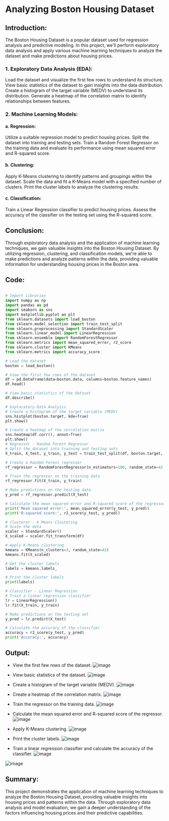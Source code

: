 # Analyzing Boston Housing Dataset
## Introduction:
The Boston Housing Dataset is a popular dataset used for regression analysis and predictive modeling. In this project, we'll perform exploratory data analysis and apply various machine learning techniques to analyze the dataset and make predictions about housing prices.

### 1. Exploratory Data Analysis (EDA):
Load the dataset and visualize the first few rows to understand its structure.
View basic statistics of the dataset to gain insights into the data distribution.
Create a histogram of the target variable (MEDV) to understand its distribution.
Generate a heatmap of the correlation matrix to identify relationships between features.
### 2. Machine Learning Models:
#### a. Regression:
Utilize a suitable regression model to predict housing prices.
Split the dataset into training and testing sets.
Train a Random Forest Regressor on the training data and evaluate its performance using mean squared error and R-squared score.
#### b. Clustering:
Apply K-Means clustering to identify patterns and groupings within the dataset.
Scale the data and fit a K-Means model with a specified number of clusters.
Print the cluster labels to analyze the clustering results.
#### c. Classification:
Train a Linear Regression classifier to predict housing prices.
Assess the accuracy of the classifier on the testing set using the R-squared score.
## Conclusion:
Through exploratory data analysis and the application of machine learning techniques, we gain valuable insights into the Boston Housing Dataset. By utilizing regression, clustering, and classification models, we're able to make predictions and analyze patterns within the data, providing valuable information for understanding housing prices in the Boston area.

## Code:
```python

# Import libraries
import numpy as np
import pandas as pd
import seaborn as sns
import matplotlib.pyplot as plt
from sklearn.datasets import load_boston
from sklearn.model_selection import train_test_split
from sklearn.preprocessing import StandardScaler
from sklearn.linear_model import LinearRegression
from sklearn.ensemble import RandomForestRegressor
from sklearn.metrics import mean_squared_error, r2_score
from sklearn.cluster import KMeans
from sklearn.metrics import accuracy_score

# Load the dataset
boston = load_boston()

# View the first few rows of the dataset
df = pd.DataFrame(data=boston.data, columns=boston.feature_names)
df.head()

# View basic statistics of the dataset
df.describe()

# Exploratory Data Analysis
# Create a histogram of the target variable (MEDV)
sns.histplot(boston.target, kde=True)
plt.show()

# Create a heatmap of the correlation matrix
sns.heatmap(df.corr(), annot=True)
plt.show()
# Regressor - Random Forest Regressor
# Split the dataset into training and testing sets
X_train, X_test, y_train, y_test = train_test_split(df, boston.target, test_size=0.2, random_state=42)

# Create a Random Forest regressor
rf_regressor = RandomForestRegressor(n_estimators=100, random_state=42)

# Train the regressor on the training data
rf_regressor.fit(X_train, y_train)

# Make predictions on the testing data
y_pred = rf_regressor.predict(X_test)

# Calculate the mean squared error and R-squared score of the regressor
print('Mean squared error:', mean_squared_error(y_test, y_pred))
print('R-squared score:', r2_score(y_test, y_pred))

# Clusterer - K Means Clustering
# Scale the data
scaler = StandardScaler()
X_scaled = scaler.fit_transform(df)

# Apply K-Means clustering
kmeans = KMeans(n_clusters=3, random_state=42)
kmeans.fit(X_scaled)

# Get the cluster labels
labels = kmeans.labels_

# Print the cluster labels
print(labels)

# Classifier - Linear Regression
# Train a linear regression classifier
lr = LinearRegression()
lr.fit(X_train, y_train)

# Make predictions on the testing set
y_pred = lr.predict(X_test)

# Calculate the accuracy of the classifier
accuracy = r2_score(y_test, y_pred)
print('Accuracy:', accuracy)


```
## Output:
- View the first few rows of the dataset.
![image](https://github.com/KeerthikaNagarajan/Analyzing-Boston-Housing-Dataset/assets/93427089/a0582c2a-9992-4ce6-a006-5314f025fec5)

- View basic statistics of the dataset.
![image](https://github.com/KeerthikaNagarajan/Analyzing-Boston-Housing-Dataset/assets/93427089/5ea91dc3-a9ee-4f0b-ac82-e76c26f98f85)
  
- Create a histogram of the target variable (MEDV).
![image](https://github.com/KeerthikaNagarajan/Analyzing-Boston-Housing-Dataset/assets/93427089/f3685d18-ab9c-41ea-a79a-1d9a8f98011d)

- Create a heatmap of the correlation matrix.
![image](https://github.com/KeerthikaNagarajan/Analyzing-Boston-Housing-Dataset/assets/93427089/7eead854-6f35-4748-b4e4-d1dd9fc2e75d)

- Train the regressor on the training data.
![image](https://github.com/KeerthikaNagarajan/Analyzing-Boston-Housing-Dataset/assets/93427089/283df05c-aca2-4683-b19c-aafa5460d189)

- Calculate the mean squared error and R-squared score of the regressor.
![image](https://github.com/KeerthikaNagarajan/Analyzing-Boston-Housing-Dataset/assets/93427089/0d2d76a7-0aa6-45dd-90c9-f05a10304286)

- Apply K-Means clustering. 
![image](https://github.com/KeerthikaNagarajan/Analyzing-Boston-Housing-Dataset/assets/93427089/04050c85-74cd-4e7d-8fd1-35f27bc5e156)

- Print the cluster labels.
![image](https://github.com/KeerthikaNagarajan/Analyzing-Boston-Housing-Dataset/assets/93427089/de896c0e-34b6-4657-8638-6f195f67d4d4)

- Train a linear regression classifier and calculate the accuracy of the classifier.
![image](https://github.com/KeerthikaNagarajan/Analyzing-Boston-Housing-Dataset/assets/93427089/cd2ae814-6ef3-4150-90a9-74170f7cc567)

![image](https://github.com/KeerthikaNagarajan/Analyzing-Boston-Housing-Dataset/assets/93427089/4abd479f-1707-47c5-aae4-64fad3136f41)


## Summary:
This project demonstrates the application of machine learning techniques to analyze the Boston Housing Dataset, providing valuable insights into housing prices and patterns within the data. Through exploratory data analysis and model evaluation, we gain a deeper understanding of the factors influencing housing prices and their predictive capabilities.

